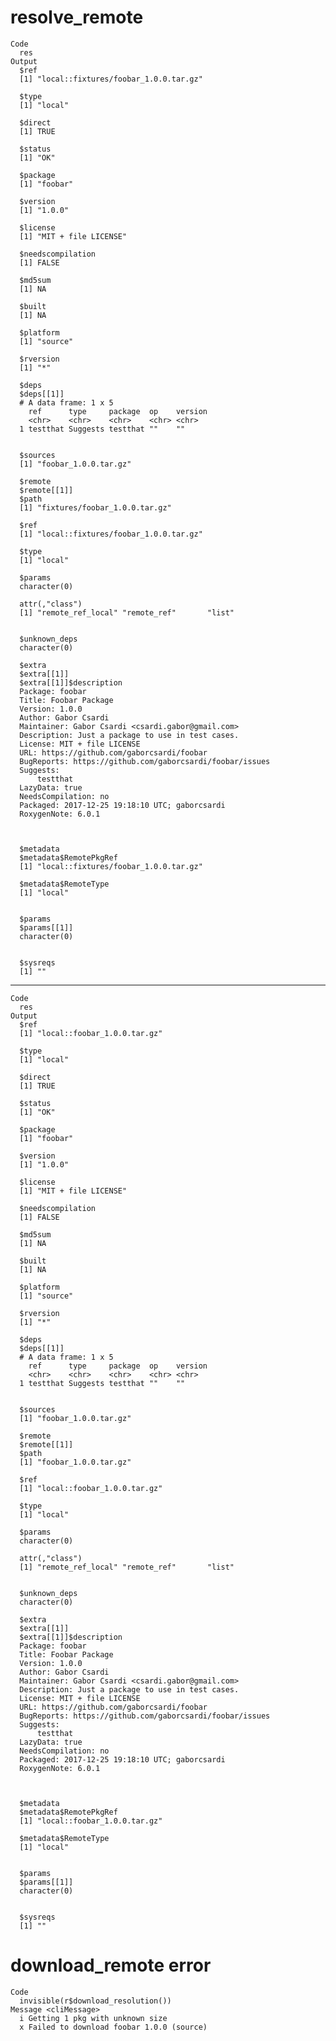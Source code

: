# resolve_remote

    Code
      res
    Output
      $ref
      [1] "local::fixtures/foobar_1.0.0.tar.gz"
      
      $type
      [1] "local"
      
      $direct
      [1] TRUE
      
      $status
      [1] "OK"
      
      $package
      [1] "foobar"
      
      $version
      [1] "1.0.0"
      
      $license
      [1] "MIT + file LICENSE"
      
      $needscompilation
      [1] FALSE
      
      $md5sum
      [1] NA
      
      $built
      [1] NA
      
      $platform
      [1] "source"
      
      $rversion
      [1] "*"
      
      $deps
      $deps[[1]]
      # A data frame: 1 x 5
        ref      type     package  op    version
        <chr>    <chr>    <chr>    <chr> <chr>  
      1 testthat Suggests testthat ""    ""     
      
      
      $sources
      [1] "foobar_1.0.0.tar.gz"
      
      $remote
      $remote[[1]]
      $path
      [1] "fixtures/foobar_1.0.0.tar.gz"
      
      $ref
      [1] "local::fixtures/foobar_1.0.0.tar.gz"
      
      $type
      [1] "local"
      
      $params
      character(0)
      
      attr(,"class")
      [1] "remote_ref_local" "remote_ref"       "list"            
      
      
      $unknown_deps
      character(0)
      
      $extra
      $extra[[1]]
      $extra[[1]]$description
      Package: foobar
      Title: Foobar Package
      Version: 1.0.0
      Author: Gabor Csardi
      Maintainer: Gabor Csardi <csardi.gabor@gmail.com>
      Description: Just a package to use in test cases.
      License: MIT + file LICENSE
      URL: https://github.com/gaborcsardi/foobar
      BugReports: https://github.com/gaborcsardi/foobar/issues
      Suggests:
          testthat
      LazyData: true
      NeedsCompilation: no
      Packaged: 2017-12-25 19:18:10 UTC; gaborcsardi
      RoxygenNote: 6.0.1
      
      
      
      $metadata
      $metadata$RemotePkgRef
      [1] "local::fixtures/foobar_1.0.0.tar.gz"
      
      $metadata$RemoteType
      [1] "local"
      
      
      $params
      $params[[1]]
      character(0)
      
      
      $sysreqs
      [1] ""
      

---

    Code
      res
    Output
      $ref
      [1] "local::foobar_1.0.0.tar.gz"
      
      $type
      [1] "local"
      
      $direct
      [1] TRUE
      
      $status
      [1] "OK"
      
      $package
      [1] "foobar"
      
      $version
      [1] "1.0.0"
      
      $license
      [1] "MIT + file LICENSE"
      
      $needscompilation
      [1] FALSE
      
      $md5sum
      [1] NA
      
      $built
      [1] NA
      
      $platform
      [1] "source"
      
      $rversion
      [1] "*"
      
      $deps
      $deps[[1]]
      # A data frame: 1 x 5
        ref      type     package  op    version
        <chr>    <chr>    <chr>    <chr> <chr>  
      1 testthat Suggests testthat ""    ""     
      
      
      $sources
      [1] "foobar_1.0.0.tar.gz"
      
      $remote
      $remote[[1]]
      $path
      [1] "foobar_1.0.0.tar.gz"
      
      $ref
      [1] "local::foobar_1.0.0.tar.gz"
      
      $type
      [1] "local"
      
      $params
      character(0)
      
      attr(,"class")
      [1] "remote_ref_local" "remote_ref"       "list"            
      
      
      $unknown_deps
      character(0)
      
      $extra
      $extra[[1]]
      $extra[[1]]$description
      Package: foobar
      Title: Foobar Package
      Version: 1.0.0
      Author: Gabor Csardi
      Maintainer: Gabor Csardi <csardi.gabor@gmail.com>
      Description: Just a package to use in test cases.
      License: MIT + file LICENSE
      URL: https://github.com/gaborcsardi/foobar
      BugReports: https://github.com/gaborcsardi/foobar/issues
      Suggests:
          testthat
      LazyData: true
      NeedsCompilation: no
      Packaged: 2017-12-25 19:18:10 UTC; gaborcsardi
      RoxygenNote: 6.0.1
      
      
      
      $metadata
      $metadata$RemotePkgRef
      [1] "local::foobar_1.0.0.tar.gz"
      
      $metadata$RemoteType
      [1] "local"
      
      
      $params
      $params[[1]]
      character(0)
      
      
      $sysreqs
      [1] ""
      

# download_remote error

    Code
      invisible(r$download_resolution())
    Message <cliMessage>
      i Getting 1 pkg with unknown size
      x Failed to download foobar 1.0.0 (source)

